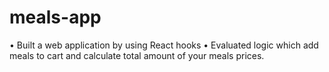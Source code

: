 # meals-app
•	Built a web application by using React hooks 
•	Evaluated logic which add meals to cart and calculate total amount of your meals prices.
